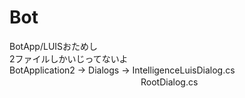 # Bot
BotApp/LUISおためし  
2ファイルしかいじってないよ  
BotApplication2 → Dialogs → IntelligenceLuisDialog.cs  
　　　　　　　　　　　　　　　RootDialog.cs  

